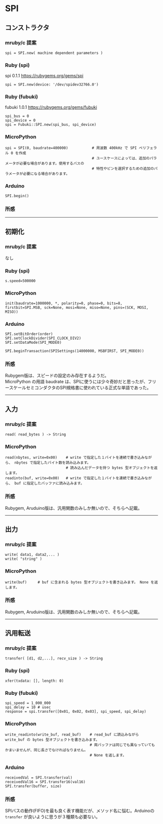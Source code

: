 # SPI

## コンストラクタ

### mruby/c 提案
```
spi = SPI.new( machine dependent parameters )
```

### Ruby (spi)
spi 0.1.1  https://rubygems.org/gems/spi
```
spi = SPI.new(device: '/dev/spidev32766.0')
```

### Ruby (fubuki)
fubuki 1.0.1 https://rubygems.org/gems/fubuki
```
spi_bus = 0
spi_device = 0
spi = Fubuki::SPI.new(spi_bus, spi_device)
```

### MicroPython
```
spi = SPI(0, baudrate=400000)           # 周波数 400kHz で SPI ペリフェラル 0 を作成
                                        # ユースケースによっては、追加のパラメータが必要な場合があります。使用するバスの
                                        # 特性やピンを選択するための追加のパラメータが必要になる場合があります。
```

### Arduino  
```
SPI.begin()
```

### 所感


--------------------------------------------------------------------------------
## 初期化

### mruby/c 提案
なし

### Ruby (spi)
```
s.speed=500000
```

### MicroPython
```
init(baudrate=1000000, *, polarity=0, phase=0, bits=8, firstbit=SPI.MSB, sck=None, mosi=None, miso=None, pins=(SCK, MOSI, MISO))
```

### Arduino
```
SPI.setBitOrder(order)
SPI.setClockDivider(SPI_CLOCK_DIV2)
SPI.setDataMode(SPI_MODE0)

SPI.beginTransaction(SPISettings(14000000, MSBFIRST, SPI_MODE0))
```

### 所感

Rubygem版は、スピードの設定のみ存在するようだ。  
MicroPython の用語 baudrate は、SPIに使うには少々奇妙だと思ったが、フリースケールセミコンダクタのSPI規格書に使われている正式な単語であった。  


--------------------------------------------------------------------------------
## 入力

### mruby/c 提案
```
read( read_bytes ) -> String
```

### MicroPython
```
read(nbytes, write=0x00)    # write で指定した１バイトを連続で書き込みながら、 nbytes で指定したバイト数を読み込みます。
                            # 読み込んだデータを持つ bytes 型オブジェクトを返します。
readinto(buf, write=0x00)   # write で指定した１バイトを連続で書き込みながら、 buf に指定したバッファに読み込みます。
```

### 所感
Rubygem, Aruduino版は、汎用関数のみしか無いので、そちらへ記載。


--------------------------------------------------------------------------------
## 出力

### mruby/c 提案
```
write( data1, data2,... )
write( "string" )
```

### MicroPython
```
write(buf)     # buf に含まれる bytes 型オブジェクトを書き込みます。 None を返します。
```

### 所感
Rubygem, Aruduino版は、汎用関数のみしか無いので、そちらへ記載。


--------------------------------------------------------------------------------
## 汎用転送

### mruby/c 提案
```
transfer( [d1, d2,...], recv_size ) -> String
```

### Ruby (spi)
```
xfer(txdata: [], length: 0)
```

### Ruby (fubuki)
```
spi_speed = 1_000_000
spi_delay = 10 # usec
response = spi.transfer([0x01, 0x02, 0x03], spi_speed, spi_delay)
```

### MicroPython
```
write_readinto(write_buf, read_buf)    # read_buf に読込みながら write_buf の bytes 型オブジェクトを書き込みます。
                                       # 両バッファは同じでも異なっていてもかまいませんが、同じ長さでなければなりません。 
                                       # None を返します。
```

### Arduino
```
receivedVal = SPI.transfer(val)
receivedVal16 = SPI.transfer16(val16)
SPI.transfer(buffer, size)
```

### 所感
SPIバスの動作(FIFO)を最も良く表す機能だが、メソッド名に悩む。Arduinoの `transfer` が良いように思うが３種類も必要ない。  

